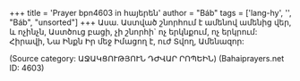 +++
title = 'Prayer bpn4603 in հայերեն'
author = "Báb"
tags = ['lang-hy', '', "Báb", "unsorted"]
+++
Ասա. Աստված շնորհում է ամենով ամենից վեր, և ոչինչն, Աստծուց բացի, չի շնորհի` ոչ երկնքում, ոչ երկրում: Հիրավի, Նա Ինքն Իր մեջ Իմացող է, ուժ Տվող, Ամենազոր:

(Source category: ԱՋԱԿՑՈՒԹՅՈՒՆ ԴԺՎԱՐ ՐՈՊԵԻՆ)
(Bahaiprayers.net ID: 4603)

